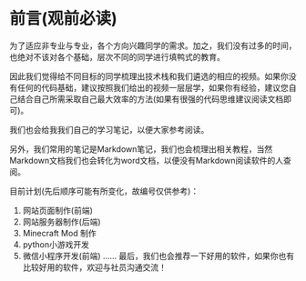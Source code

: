 # 前言(观前必读)
为了适应非专业与专业，各个方向兴趣同学的需求。加之，我们没有过多的时间，也绝对不该对各个基础，层次不同的同学进行填鸭式的教育。

因此我们觉得给不同目标的同学梳理出技术栈和我们遴选的相应的视频。如果你没有任何的代码基础，建议按照我们给出的视频一层层学，如果你有经验，建议您自己结合自己所需采取自己最大效率的方法(如果有很强的代码思维建议阅读文档即可)。

我们也会给我我们自己的学习笔记，以便大家参考阅读。

另外，我们常用的笔记是Markdown笔记，我们也会梳理出相关教程，当然Markdown文档我们也会转化为word文档，以便没有Markdown阅读软件的人查阅。

目前计划(先后顺序可能有所变化，故编号仅供参考)：
1. 网站页面制作(前端)
2. 网站服务器制作(后端)
3. Minecraft Mod 制作
4. python小游戏开发
5. 微信小程序开发(前端)
	……
最后，我们也会推荐一下好用的软件，如果你也有比较好用的软件，欢迎与社员沟通交流！
